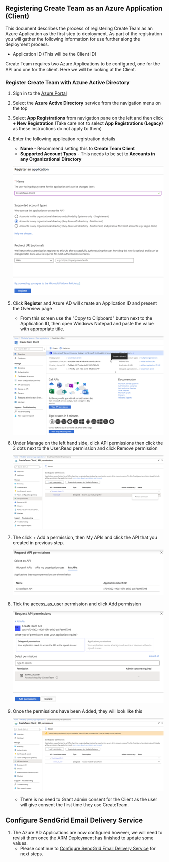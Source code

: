 ## Registering Create Team as an Azure Application (Client)

This document describes the process of registering Create Team as an Azure Application as the first step to deployment.  As part of the registration you will gather the following information for use further along the deployment process.
   * Application ID (This will be the Client ID)

Create Team requires two Azure Applications to be configured, one for the API and one for the client. Here we will be looking at the Client.

### Register Create Team with Azure Active Directory

1. Sign in to the [Azure Portal](https://portal.azure.com)
2. Select the **Azure Active Directory** service from the navigation menu on the top
3. Select **App Registrations** from navigation pane on the left and then click **+ New Registration** (Take care not to select **App Registrations (Legacy)** as these instructions do not apply to them)
4. Enter the following application registration details
   * **Name** - Recommend setting this to **Create Team Client**
   * **Supported Account Types** - This needs to be set to **Accounts in any Organizational Directory**

   ![RegisterApplicationC01](../images/customerHosted/registerapplicationC01.png)

5. Click **Register** and Azure AD will create an Application ID and present the Overview page
     * From this screen use the "Copy to Clipboard" button next to the Application ID, then open Windows Notepad and paste the value with appropriate title.

   ![RegisterApplicationC02](../images/customerHosted/registerapplicationC02.png)

  

6. Under Manage on the left hand side, click API permissions then click the 3 dots next to the User.Read permission and click Remove permission

   ![RegisterApplicationC03](../images/customerHosted/registerapplicationC03.png)

7. The click + Add a permission, then My APIs and click the API that you created in previous step.

   ![RegisterApplicationC04](../images/customerHosted/registerapplicationC04.png)

8. Tick the access_as_user permission and click Add permission

   ![RegisterApplicationC05](../images/customerHosted/registerapplicationC05.png)

9. Once the permissions have been Added, they will look like this

   ![RegisterApplicationC06](../images/customerHosted/registerapplicationC06.png)

   * There is no need to Grant admin consent for the Client as the user will give consent the first time they use CreateTeam.

## Configure SendGrid Email Delivery Service

1. The Azure AD Applications are now configured however, we will need to revisit them once the ARM Deployment has finished to update some values. 
   - Please continue to [Configure SendGrid Email Delivery Service](sendGrid.md) for next steps.
